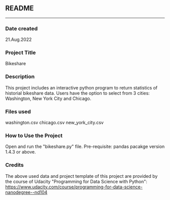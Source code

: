 ## README
---

### Date created
21.Aug.2022

### Project Title
Bikeshare

### Description
This project includes an interactive python program to return statistics of historial bikeshare data.
Users have the option to select from 3 cities: Washington, New York City and Chicago.

### Files used
washington.csv
chicago.csv
new_york_city.csv


### How to Use the Project
Open and run the "bikeshare.py" file.
Pre-requisite: pandas pacakge version 1.4.3 or above.

### Credits
The above used data and project template of this project are provided by the course of Udacity "Programming for Data Science with Python":
https://www.udacity.com/course/programming-for-data-science-nanodegree--nd104

